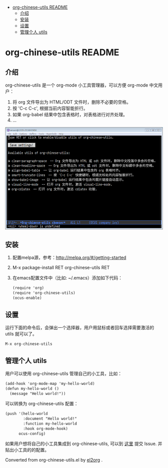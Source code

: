 - [org-chinese-utils README](#orgcc1690c)
  - [介绍](#orgda9861f)
  - [安装](#org00ab549)
  - [设置](#orgf588435)
  - [管理个人 utils](#org08d5dfe)


<a id="orgcc1690c"></a>

# org-chinese-utils README


<a id="orgda9861f"></a>

## 介绍

org-chinese-utils 是一个 org-mode 小工具管理器，可以方便 org-mode 中文用户：

1.  将 org 文件导出为 HTML/ODT 文件时，删除不必要的空格。
2.  按 'C-c C-c', 根据当前内容智能折行。
3.  如果 org-babel 结果中包含表格时，对表格进行对齐处理。
4.  &#x2026;

![img](./snapshots/org-chinese-utils.png)


<a id="org00ab549"></a>

## 安装

1.  配置melpa源，参考：<http://melpa.org/#/getting-started>
2.  M-x package-install RET org-chinese-utils RET
3.  在emacs配置文件中（比如: ~/.emacs）添加如下代码：

        (require 'org)
        (require 'org-chinese-utils)
        (ocus-enable)


<a id="orgf588435"></a>

## 设置

运行下面的命令后，会弹出一个选择器，用户用鼠标或者回车选择需要激活的 utils 就可以了。

    M-x org-chinese-utils


<a id="org08d5dfe"></a>

## 管理个人 utils

用户可以使用 org-chinese-utils 管理自己的小工具，比如：

    (add-hook 'org-mode-map 'my-hello-world)
    (defun my-hello-world ()
      (message "Hello world!"))

可以转换为 org-chinese-utils 配置：

    (push '(hello-world
            :document "Hello world!"
            :function my-hello-world
            :hook org-mode-hook)
          ocus-config)

如果用户想将自己的小工具集成到 org-chinese-utils, 可以到 [这里](https://github.com/tumashu/org-chinese-utils/issues) 提交 Issue. 并贴出小工具的的配置。


Converted from org-chinese-utils.el by [el2org](https://github.com/tumashu/el2org) .